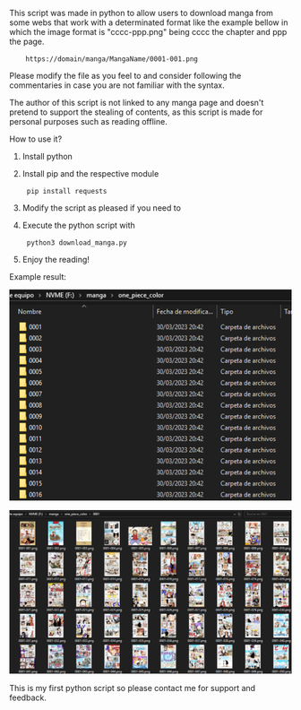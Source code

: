 This script was made in python to allow users to download manga from some webs that work with a determinated format like the example bellow in which the image format is "cccc-ppp.png" being cccc the chapter and ppp the page.

        https://domain/manga/MangaName/0001-001.png

Please modify the file as you feel to and consider following the commentaries in case you are not familiar with the syntax.

The author of this script is not linked to any manga page and doesn't pretend to support the stealing of contents, as this script is made for personal purposes such as reading offline.

How to use it?

1. Install python
2. Install pip and the respective module

        pip install requests

3. Modify the script as pleased if you need to
4. Execute the python script with

        python3 download_manga.py

5. Enjoy the reading!

Example result:

![chapter folders in manga folter](https://github.com/AlbertoN97/Python-manga-downloader/blob/main/example_result.png)

![chapter images](https://github.com/AlbertoN97/Python-manga-downloader/blob/main/example_images.png)

This is my first python script so please contact me for support and feedback.
